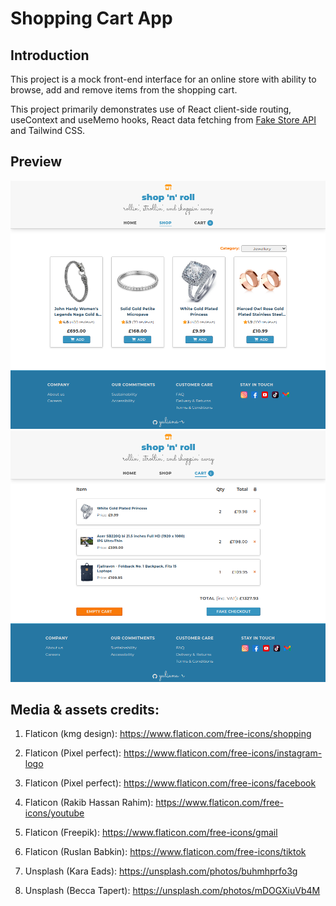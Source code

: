 # Shopping Cart App
## Introduction 

This project is a mock front-end interface for an online store with ability to browse, add and remove items from the shopping cart. 

This project primarily demonstrates use of React client-side routing, useContext and useMemo hooks, React data fetching from [Fake Store API](https://fakestoreapi.com/) and Tailwind CSS.

## Preview

[![Shopping Cart App](./src/assets/demo1.png)](https://shopping-cart-yuliana-r.netlify.app/)
[![Shopping Cart App](./src/assets/demo2.png)](https://shopping-cart-yuliana-r.netlify.app/)

## Media & assets credits:

1. Flaticon (kmg design): https://www.flaticon.com/free-icons/shopping

2. Flaticon (Pixel perfect): https://www.flaticon.com/free-icons/instagram-logo

3. Flaticon (Pixel perfect): https://www.flaticon.com/free-icons/facebook

4. Flaticon (Rakib Hassan Rahim): https://www.flaticon.com/free-icons/youtube

5. Flaticon (Freepik): https://www.flaticon.com/free-icons/gmail

6. Flaticon (Ruslan Babkin): https://www.flaticon.com/free-icons/tiktok

7. Unsplash (Kara Eads): https://unsplash.com/photos/buhmhprfo3g

8. Unsplash (Becca Tapert): https://unsplash.com/photos/mDOGXiuVb4M

  